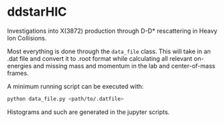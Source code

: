 # ddstarHIC
Investigations into X(3872) production through D-D* rescattering in Heavy Ion Collisions.

Most everything is done through the `data_file` class. This will take in an .dat file and convert it to .root format while calculating all relevant on-energies and missing mass and momentum in the lab and center-of-mass frames. 

A minimum running script can be executed with:
```bash
python data_file.py <path/to/.datfile>
```

Histograms and such are generated in the jupyter scripts.